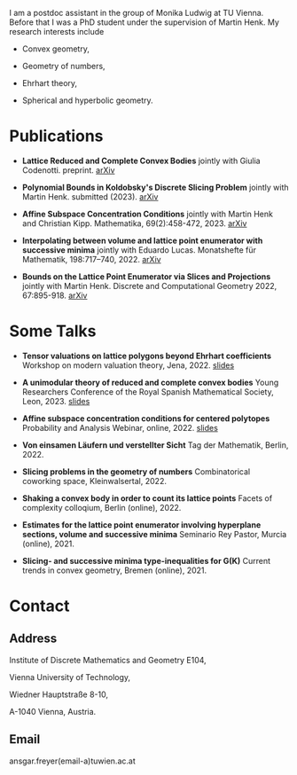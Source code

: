 I am a postdoc assistant in the group of Monika Ludwig at TU Vienna. Before that I was a PhD student under the supervision of Martin Henk. My research interests include

- Convex geometry,

- Geometry of numbers,

- Ehrhart theory,

- Spherical and hyperbolic geometry.

# Publications

- **Lattice Reduced and Complete Convex Bodies**
  jointly with Giulia Codenotti.
  preprint. [arXiv](https://arxiv.org/abs/2307.09429)

- **Polynomial Bounds in Koldobsky's Discrete Slicing Problem**
  jointly with Martin Henk.
  submitted (2023). [arXiv](https://arxiv.org/abs/2303.15976)

- **Affine Subspace Concentration Conditions**
  jointly with Martin Henk and Christian Kipp.
  Mathematika, 69(2):458-472, 2023. [arXiv](https://arxiv.org/abs/2207.08477)

- **Interpolating between volume and lattice point enumerator with successive minima**
  jointly with Eduardo Lucas.
  Monatshefte für Mathematik, 198:717–740, 2022. [arXiv](https://arxiv.org/abs/2105.13090)

- **Bounds on the Lattice Point Enumerator via Slices and Projections**
  jointly with Martin Henk.
  Discrete and Computational Geometry 2022, 67:895-918. [arXiv](https://arxiv.org/abs/2004.14097)

# Some Talks

- **Tensor valuations on lattice polygons beyond Ehrhart coefficients**
  Workshop on modern valuation theory, Jena, 2022. [slides](/slides/jena.pdf)

- **A unimodular theory of reduced and complete convex bodies**
  Young Researchers Conference of the Royal Spanish Mathematical Society, Leon, 2023. [slides](/slides/slides_leon.pdf)

- **Affine subspace concentration conditions for centered polytopes**
  Probability and Analysis Webinar, online, 2022. [slides](/slides_paw.pdf)

- **Von einsamen Läufern und verstellter Sicht**
  Tag der Mathematik, Berlin, 2022.

- **Slicing problems in the geometry of numbers**
  Combinatorical coworking space, Kleinwalsertal, 2022.

- **Shaking a convex body in order to count its lattice points**
  Facets of complexity colloqium, Berlin (online), 2022.

- **Estimates for the lattice point enumerator involving hyperplane sections, volume and successive minima**
   Seminario Rey Pastor, Murcia (online), 2021.

- **Slicing- and successive minima type-inequalities for G(K)**
   Current trends in convex geometry, Bremen (online), 2021.

# Contact

## Address

Institute of Discrete Mathematics and Geometry E104,

Vienna University of Technology,

Wiedner Hauptstraße 8-10, 

A-1040 Vienna, Austria.

## Email

ansgar.freyer(email-a)tuwien.ac.at


   
  



